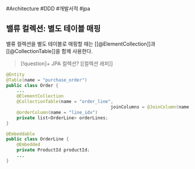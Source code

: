 #Architecture #DDD #개발서적 #jpa 

## 밸류 컬렉션: 별도 테이블 매핑
밸류 컬렉션을 별도 테이블로 매핑할 때는 [[@ElementCollection]]과 [[@CollectionTable]]을 함께 사용한다.

> [!question]+ JPA 컬렉션?
> [[컬렉션 래퍼]]


```java
@Entity
@Table(name = "purchase_order")
public class Order {
	...
	@ElementCollection
	@CollectionTable(name = "order_line",
										joinColumns = @JoinColumn(name = "order_number"))
	@orderColumn(name = "line_idx")
	private list<OrderLine> orderLines;
}

@Embeddable
public class OrderLine {
	@Embedded
	private ProductId productId;
	...
}
```

